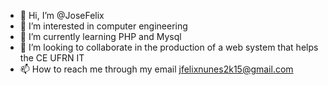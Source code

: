 - 👋 Hi, I’m @JoseFelix
- 👀 I’m interested in computer engineering
- 🌱 I’m currently learning PHP and Mysql 
- 💞️ I’m looking to collaborate in the production of a web system that helps the CE UFRN IT
- 📫 How to reach me through my email jfelixnunes2k15@gmail.com

<!---
JoseFelix-R/JoseFelix-R is a ✨ special ✨ repository because its `README.md` (this file) appears on your GitHub profile.
You can click the Preview link to take a look at your changes.
--->
